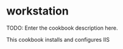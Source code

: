 # workstation

TODO: Enter the cookbook description here.

This cookbook installs and configures IIS
